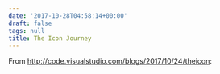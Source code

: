 ```yaml
---
date: '2017-10-28T04:58:14+00:00'
draft: false
tags: null
title: The Icon Journey
---
```


From http://code.visualstudio.com/blogs/2017/10/24/theicon:
